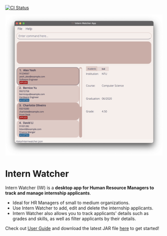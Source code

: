 [![CI Status](https://github.com/se-edu/addressbook-level3/workflows/Java%20CI/badge.svg)](https://github.com/AY2122S1-CS2103T-F12-2/tp/actions)

![Ui](docs/images/Ui.png)

# Intern Watcher
Intern Watcher (IW) is a **desktop app for Human Resource Managers to track and manage internship applicants**.

* Ideal for HR Managers of small to medium organizations.   
* Use Intern Watcher to add, edit and delete the internship applicants.
* Intern Watcher also allows you to track applicants' details such as grades and skills, as well as filter applicants by their details.

Check out [User Guide](https://ay2122s1-cs2103t-f12-2.github.io/tp/UserGuide.html) and download the latest JAR file [here](https://github.com/AY2122S1-CS2103T-F12-2/tp/releases) to get started!
